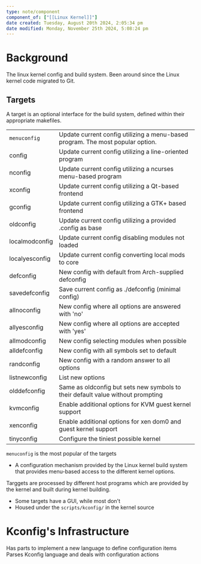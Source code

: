 ```yaml
---
type: note/component
component_of: ["[[Linux Kernel]]"]
date created: Tuesday, August 20th 2024, 2:05:34 pm
date modified: Monday, November 25th 2024, 5:08:24 pm
---
```

# Background
The linux kernel config and build system. Been around since the Linux kernel code migrated to Git. 

## Targets
A target is an optional interface for the build system, defined within their appropriate makefiles. 

|   |   |
|---|---|
|`menuconfig`|Update current config utilizing a menu-based program. The most popular option. |
|config|Update current config utilizing a line-oriented program|
|nconfig|Update current config utilizing a ncurses menu-based program|
|xconfig|Update current config utilizing a Qt-based frontend|
|gconfig|Update current config utilizing a GTK+ based frontend|
|oldconfig|Update current config utilizing a provided .config as base|
|localmodconfig|Update current config disabling modules not loaded|
|localyesconfig|Update current config converting local mods to core|
|defconfig|New config with default from Arch-supplied defconfig|
|savedefconfig|Save current config as ./defconfig (minimal config)|
|allnoconfig|New config where all options are answered with 'no'|
|allyesconfig|New config where all options are accepted with 'yes'|
|allmodconfig|New config selecting modules when possible|
|alldefconfig|New config with all symbols set to default|
|randconfig|New config with a random answer to all options|
|listnewconfig|List new options|
|olddefconfig|Same as oldconfig but sets new symbols to their default value without prompting|
|kvmconfig|Enable additional options for KVM guest kernel support|
|xenconfig|Enable additional options for xen dom0 and guest kernel support|
|tinyconfig|Configure the tiniest possible kernel|

`menuconfig` is the most popular of the targets
- A configuration mechanism provided by the Linux kernel build system that provides menu-based access to the different kernel options. 


Targgets are processed by different host programs which are provided by the kernel and built during kernel building.
- Some targets have a GUI, while most don't 
- Housed under the `scripts/kconfig/` in the kernel source

# Kconfig's Infrastructure
Has parts to implement a new language to define configuration items
Parses Kconfig language and deals with configuration actions
